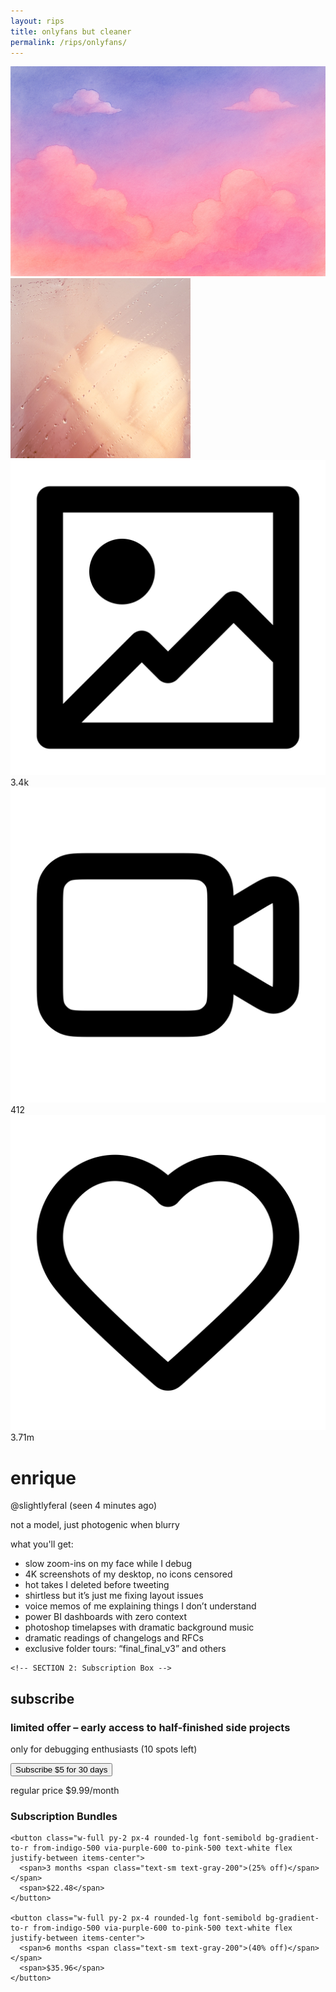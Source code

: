 ```yaml
---
layout: rips
title: onlyfans but cleaner
permalink: /rips/onlyfans/
---
```


<div class="w-full bg-gray-50">
  <!-- cover image -->
  <img src="/assets/images/of-cover.jpg" alt="cover image" class="w-full h-40 object-cover object-center">

  <div class="px-6 py-4 space-y-4">
    
  <!-- SECTION 1: Profile Box -->
  <div class="bg-white shadow-md rounded-md p-4">
      <!-- profile picture -->
      <!-- profile + stats -->
<div class="flex -mt-12 items-center gap-2 flex-nowrap">
  <!-- profile picture -->
  <div>
    <img src="/assets/images/of-pfp.JPG" alt="profile picture" class="w-24 h-24 rounded-full border-4 border-white shadow-lg">
  </div>

  <!-- stats -->
  <div class="flex justify-around text-center w-full sm:w-auto sm:justify-start gap-6">
    <div class="flex items-center space-x-1">
      <img src="/assets/icons/picture.svg" alt="pictures icon" class="w-5 h-5">
      <span class="font-bold">3.4k</span>
    </div>
    <div class="flex items-center space-x-1">
      <img src="/assets/icons/video.svg" alt="videos icon" class="w-5 h-5">
      <span class="font-bold">412</span>
    </div>
    <div class="flex items-center space-x-1">
      <img src="/assets/icons/heart.svg" alt="likes icon" class="w-5 h-5">
      <span class="font-bold">3.71m</span>
    </div>
  </div>
</div>

  <div class="mt-2">
        <h1 class="text-xl font-semibold">enrique</h1>
        <div class="mt-1 text-gray-500 text-sm flex items-baseline space-x-2">
          <span>@slightlyferal</span>
          <span class="text-xs">(seen 4 minutes ago)</span>
        </div>
      </div>

  <p class="mt-4 text-sm text-gray-700">not a model, just photogenic when blurry</p>
      <p class="mt-4 font-semibold text-gray-800">what you'll get:</p>
      <ul class="list-disc list-inside text-sm text-gray-700 space-y-1">
        <li>slow zoom-ins on my face while I debug</li>
        <li>4K screenshots of my desktop, no icons censored</li>
        <li>hot takes I deleted before tweeting</li>
        <li>shirtless but it’s just me fixing layout issues</li>
        <li>voice memos of me explaining things I don’t understand</li>
        <li>power BI dashboards with zero context</li>
        <li>photoshop timelapses with dramatic background music</li>
        <li>dramatic readings of changelogs and RFCs</li>
        <li>exclusive folder tours: “final_final_v3” and others</li>
      </ul>

    <!-- SECTION 2: Subscription Box -->
<div class="bg-white shadow-md rounded-md p-6 space-y-6">
  <!-- Section Header -->
  <h2 class="text-xl font-bold text-gray-800">subscribe</h2>

  <!-- Limited Offer Box -->
  <div class="bg-gradient-to-r from-indigo-100 via-purple-100 to-pink-100 p-4 rounded-md space-y-1">
    <h3 class="font-semibold text-gray-800">limited offer – early access to half-finished side projects</h3>
    <p class="text-sm text-gray-600">only for debugging enthusiasts (10 spots left)</p>
  </div>

  <!-- Basic Subscription -->
  <div class="space-y-1">
    <button class="w-full py-2 px-4 rounded-lg font-semibold bg-gradient-to-r from-indigo-500 via-purple-600 to-pink-500 text-white flex justify-between items-center">
      <span>Subscribe</span>
      <span>$5 for 30 days</span>
    </button>
    <p class="text-xs text-gray-500 text-right">regular price $9.99/month</p>
  </div>

  <!-- Bundles Section -->
  <div class="space-y-3">
    <h3 class="text-lg font-semibold text-gray-800">Subscription Bundles</h3>

    <button class="w-full py-2 px-4 rounded-lg font-semibold bg-gradient-to-r from-indigo-500 via-purple-600 to-pink-500 text-white flex justify-between items-center">
      <span>3 months <span class="text-sm text-gray-200">(25% off)</span></span>
      <span>$22.48</span>
    </button>

    <button class="w-full py-2 px-4 rounded-lg font-semibold bg-gradient-to-r from-indigo-500 via-purple-600 to-pink-500 text-white flex justify-between items-center">
      <span>6 months <span class="text-sm text-gray-200">(40% off)</span></span>
      <span>$35.96</span>
    </button>
  </div>
</div>

  </div>
</div>
